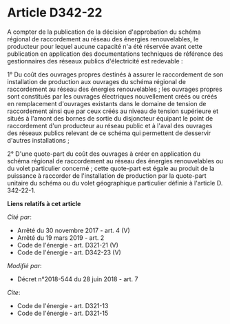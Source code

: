 # Article D342-22

A compter de la publication de la décision d'approbation du schéma régional de raccordement au réseau des énergies
renouvelables, le producteur pour lequel aucune capacité n'a été réservée avant cette publication en application des
documentations techniques de référence des gestionnaires des réseaux publics d'électricité est redevable :

1° Du coût des ouvrages propres destinés à assurer le raccordement de son installation de production aux ouvrages du schéma
régional de raccordement au réseau des énergies renouvelables ; les ouvrages propres sont constitués par les ouvrages
électriques nouvellement créés ou créés en remplacement d'ouvrages existants dans le domaine de tension de raccordement ainsi
que par ceux créés au niveau de tension supérieure et situés à l'amont des bornes de sortie du disjoncteur équipant le point
de raccordement d'un producteur au réseau public et à l'aval des ouvrages des réseaux publics relevant de ce schéma qui
permettent de desservir d'autres installations ;

2° D'une quote-part du coût des ouvrages à créer en application du schéma régional de raccordement au réseau des énergies
renouvelables ou du volet particulier concerné ; cette quote-part est égale au produit de la puissance à raccorder de
l'installation de production par la quote-part unitaire du schéma ou du volet géographique particulier définie à l'article D.
342-22-1.

**Liens relatifs à cet article**

_Cité par_:

  - Arrêté du 30 novembre 2017 - art. 4 (V)
  - Arrêté du 19 mars 2019 - art. 2
  - Code de l'énergie - art. D321-21 (V)
  - Code de l'énergie - art. D342-23 (V)

_Modifié par_:

  - Décret n°2018-544 du 28 juin 2018 - art. 7

_Cite_:

  - Code de l'énergie - art. D321-13
  - Code de l'énergie - art. D321-15
